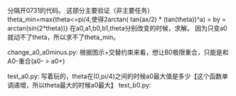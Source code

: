分隔开0731的代码。
这部分主要验证（非主要任务）theta_min=max{theta<=pi/4,使得2arctan( tan(ax/2) * (tan(theta))^a) = by = arctan(sin(2*theta))}
在a0,a1,b0,b1,theta分别改变的时候，求解。
因为只变a0就动不了theta，所以求不了theta_min。


change_a0_a0minus.py: 根据图示+交替约束来看，想让B0极限重合，只能是和A0-重合(a0- > a0+)

test_a0.py: 写着玩的，theta在(0,pi/4)之间的时候a0最大值是多少【这个函数单调递增，所以theta最大的时候a0最大】
test_b0.py: 

